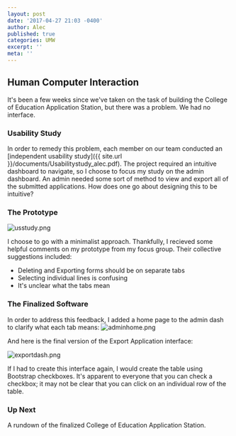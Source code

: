 ```yaml
---
layout: post
date: '2017-04-27 21:03 -0400'
author: Alec
published: true
categories: UMW
excerpt: ''
meta: ''
---
```

## Human Computer Interaction 

It's been a few weeks since we've taken on the task of building the College of Education Application Station, but there was a problem.  We had no interface.    


### Usability Study

In order to remedy this problem, each member on our team conducted an [independent usability study]({{ site.url }}/documents/Usabilitystudy_alec.pdf).  The project required an intuitive dashboard to navigate, so I choose to focus my study on the admin dashboard.  An admin needed some sort of method to view and export all of the submitted applications.  How does one go about designing this to be intuitive?

### The Prototype

![usstudy.png]({{site.baseurl}}/img/usstudy.png)

I choose to go with a minimalist approach.  Thankfully, I recieved some helpful comments on my prototype from my focus group.  Their collective suggestions included:

* Deleting and Exporting forms should be on separate tabs
* Selecting individual lines is confusing
* It's unclear what the tabs mean


### The Finalized Software

In order to address this feedback, I added a home page to the admin dash to clarify what each tab means:
![adminhome.png]({{site.baseurl}}/img/adminhome.png)

And here is the final version of the Export Application interface:

![exportdash.png]({{site.baseurl}}/assets/exportdash.png)

If I had to create this interface again, I would create the table using Bootstrap checkboxes.  It's apparent to everyone that you can check a checkbox; it may not be clear that you can click on an individual row of the table.


### Up Next

A rundown of the finalized College of Education Application Station.
